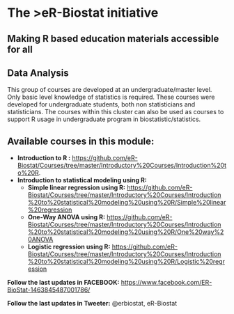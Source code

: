 # The >eR-Biostat initiative
## Making R based education materials accessible for all

## Data Analysis
This group of courses are developed at an undergraduate/master level. Only basic level knowledge of statistics is required. These courses were developed for undergraduate students, both non statisticians and statisticians. The courses within this cluster can also be used as courses to support R usage in undergraduate program in biostatistic/statistics. 


## Available courses in this module:
* **Introduction to R :** https://github.com/eR-Biostat/Courses/tree/master/Introductory%20Courses/Introduction%20to%20R.
* **Introduction to statistical modeling using R:** 
  + **Simple linear regression using R:** https://github.com/eR-Biostat/Courses/tree/master/Introductory%20Courses/Introduction%20to%20statistical%20modeling%20using%20R/Simple%20linear%20regression
  + **One-Way ANOVA using R:** https://github.com/eR-Biostat/Courses/tree/master/Introductory%20Courses/Introduction%20to%20statistical%20modeling%20using%20R/One%20way%20ANOVA
  + **Logistic regression using R:** https://github.com/eR-Biostat/Courses/tree/master/Introductory%20Courses/Introduction%20to%20statistical%20modeling%20using%20R/Logistic%20regression
  
**Follow the last updates in FACEBOOK:** https://www.facebook.com/ER-BioStat-1463845487001786/

**Follow the last updates in Tweeter:** @erbiostat, eR-Biostat
